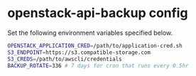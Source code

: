 # openstack-api-backup config

Set the following environment variables specified below.

```bash
OPENSTACK_APPLICATION_CRED=/path/to/application-cred.sh
S3_ENDPOINT=https://s3.compatible-storage.com
S3_CREDS=/path/to/awscli/credentials
BACKUP_ROTATE=336 # 7 days for cron that runs every 0.5hr
```
